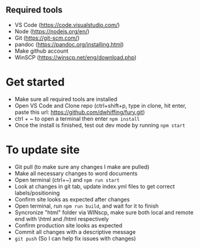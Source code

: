 ## Required tools

- VS Code (https://code.visualstudio.com/)
- Node (https://nodejs.org/en/)
- Git (https://git-scm.com/)
- pandoc (https://pandoc.org/installing.html)
- Make github account
- WinSCP (https://winscp.net/eng/download.php)

# Get started

- Make sure all required tools are installed
- Open VS Code and Clone repo (ctrl+shift+p, type in clone, hit enter, paste this url: https://github.com/dwhiffing/fury.git)
- ctrl + ~ to open a terminal then enter `npm install`
- Once the install is finished, test out dev mode by running `npm start`

# To update site

- Git pull (to make sure any changes I make are pulled)
- Make all necessary changes to word documents
- Open terminal (ctrl+~) and `npm run start` 
- Look at changes in git tab, update index.yml files to get correct labels/positioning
- Confirm site looks as expected after changes
- Open terminal, run `npm run build`, and wait for it to finish
- Syncronize "html" folder via WINscp, make sure both local and remote end with \html and /html respectively
- Confirm production site looks as expected
- Commit all changes with a descriptive message
- `git push` (So I can help fix issues with changes)
